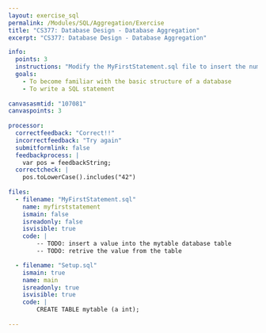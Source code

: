 ```yaml
---
layout: exercise_sql
permalink: /Modules/SQL/Aggregation/Exercise
title: "CS377: Database Design - Database Aggregation"
excerpt: "CS377: Database Design - Database Aggregation"

info:
  points: 3
  instructions: "Modify the MyFirstStatement.sql file to insert the number 42 into the table, and then to retrieve it."
  goals:
    - To become familiar with the basic structure of a database
    - To write a SQL statement
    
canvasasmtid: "107081"   
canvaspoints: 3
  
processor:  
  correctfeedback: "Correct!!" 
  incorrectfeedback: "Try again"
  submitformlink: false
  feedbackprocess: | 
    var pos = feedbackString;
  correctcheck: |
    pos.toLowerCase().includes("42")
 
files:
  - filename: "MyFirstStatement.sql"
    name: myfirststatement
    ismain: false
    isreadonly: false
    isvisible: true
    code: | 
        -- TODO: insert a value into the mytable database table
        -- TODO: retrive the value from the table

  - filename: "Setup.sql"
    ismain: true
    name: main
    isreadonly: true
    isvisible: true
    code: |
        CREATE TABLE mytable (a int);
        
---
```

